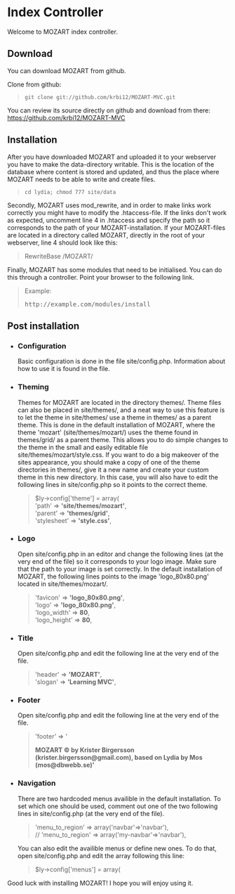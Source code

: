 <h1>Index Controller</h1>
<p>Welcome to MOZART index controller.</p>

<h2>Download</h2>
<p>You can download MOZART from github.</p>
<p>Clone from github:
</p>
<blockquote>
<code>git clone git://github.com/krbi12/MOZART-MVC.git</code>
</blockquote>
<p>You can review its source directly on github and download from there: <a href='https://github.com/krbi12/MOZART-MVC'>https://github.com/krbi12/MOZART-MVC</a></p>

<h2>Installation</h2>
<p>After you have downloaded MOZART and uploaded it to your webserver you have to make the data-directory writable. This is the location of the database where content is stored and updated, and thus the place where MOZART needs
to be able to write and create files.</p>
<blockquote>
<code>cd lydia; chmod 777 site/data</code>
</blockquote>

<p>
Secondly, MOZART uses mod_rewrite, and in order to make links work correctly you might have to modify the .htaccess-file. If the links don't work as expected, uncomment line 4 in .htaccess and specify the path so it corresponds to the path of your MOZART-installation. If your MOZART-files are located in a directory called MOZART, directly in the root of your webserver, line 4 should look like this:
<blockquote>
RewriteBase /MOZART/
</blockquote>
</p>

<p>Finally, MOZART has some modules that need to be initialised. You can do this through a 
controller. Point your browser to the following link.</p>
<blockquote>
Example: <pre>http://example.com/modules/install</pre>
</blockquote>

<h2>Post installation</h2>
<ul>
<li>
<h3>Configuration</h3>
<p>Basic configuration is done in the file <span class="directory">site/config.php</span>. Information about how to use it is found in the file.
</p>
</li>
<li>
<h3>Theming</h3>
<p>Themes for MOZART are located in the directory <span class="directory">themes/</span>. Theme files can also be placed in <span class="directory">site/themes/</span>, and a neat way to use this feature is to let the theme in <span class="directory">site/themes/</span> use a theme in <span class="directory">themes/</span> as a parent theme. This is done in the default installation of MOZART, where the theme 'mozart' (<span class="directory">site/themes/mozart/</span>) uses the theme found in <span class="directory">themes/grid/</span> as a parent theme. This allows you to do simple changes to the theme in the small and easily editable file <span class="directory">site/themes/mozart/style.css</span>. If you want to do a big makeover of the sites appearance, you should make a copy of one of the theme directories in <span class="directory">themes/</span>, give it a new name and create your custom theme in this new directory. In this case, you will also have to edit the following lines in <span class="directory"
>site/config.php</span> so it points to the correct theme.
<blockquote>
$ly->config['theme'] = array(<br />
  'path'            => <strong>'site/themes/mozart'</strong>,<br />
  'parent'          => <strong>'themes/grid'</strong>,<br />
  'stylesheet'      => <strong>'style.css'</strong>,
</blockquote>
</p>
</li>
<li>
<h3>Logo</h3>
<p>Open <span class="directory">site/config.php</span> in an editor and change the following lines (at the very end of the file) so it corresponds to your logo image. Make sure that the path to your image is set correctly. In the default installation of MOZART, the following lines points to the image 'logo_80x80.png' located in <span class="directory">site/themes/mozart/</span>.
<blockquote>
'favicon' => <strong>'logo_80x80.png'</strong>,<br />
    'logo' => <strong>'logo_80x80.png'</strong>,<br />
    'logo_width'  => <strong>80</strong>,<br />
    'logo_height' => <strong>80</strong>,
</blockquote>
</p>
</li>
<li>
<h3>Title</h3>
<p>Open <span class="directory">site/config.php</span> and edit the following line at the very end of the file.
<blockquote>
    'header' => <strong>'MOZART'</strong>,<br />
    'slogan' => <strong>'Learning MVC'</strong>,
</blockquote>
</p>
</li>
<li>
<h3>Footer</h3>
<p>Open <span class="directory">site/config.php</span> and edit the following line at the very end of the file.
<blockquote>
    'footer' => '<strong><p>MOZART &copy; by Krister Birgersson (krister.birgersson@gmail.com), based on Lydia by Mos (mos@dbwebb.se)'</p></strong>
</blockquote>
</p>
</li>
<li>
<h3>Navigation</h3>
<p>There are two hardcoded menus availible in the default installation. To set which one should be used, comment out one of the two following lines in <span class="directory">site/config.php</span> (at the very end of the file).
<blockquote>
  'menu_to_region' => array('navbar'=>'navbar'),<br />
//  'menu_to_region' => array('my-navbar'=>'navbar'),
</blockquote>
You can also edit the availible menus or define new ones. To do that, open <span class="directory">site/config.php</span> and edit the array following this line:
<blockquote>
$ly->config['menus'] = array(
</blockquote>
</p>
</li>
</ul>
<p>
Good luck with installing MOZART! I hope you will enjoy using it.
</p>
